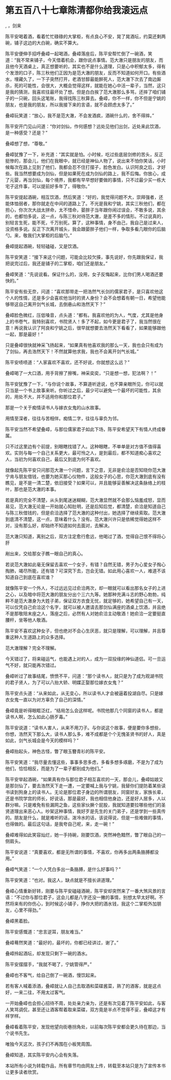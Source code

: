# 第五百八十七章陈清都你给我滚远点
,  ，剑来
   陈平安喝着酒，看着忙忙碌碌的大掌柜，有点良心不安，晃了晃酒坛，约莫还剩两碗，铺子这边的大白碗，确实不算大。
   陈平安便伸手招呼叠嶂一起喝酒，叠嶂落座后，陈平安帮忙倒了一碗酒，笑道：“我不常来铺子，今天借着机会，跟你说点事情。范大澈只是朋友的朋友，而且他今天酒桌上，真正想要听的，其实也不是什么道理，只是心中积郁太多，得有个发泄的口子，陈三秋他们正因为是范大澈的朋友，反而不知道如何开口。有些酒水，埋藏久了，一下子突然打开，老酒甘醇最能醉死人，范大澈下次去了南边厮杀，死的可能性，会很大，大概会觉得这样，就能在她心中活一辈子，当然，这只是我的猜测，我喜欢往最坏处了想。但是白白挨了范大澈那么多骂，还摔了咱们铺子的一只碗，回头这笔账，我得找陈三秋算去。叠嶂，你不一样，你不但是宁姚的朋友，也是我的朋友，所以我接下来的言语，就不会顾虑太多了。”
   叠嶂玩笑道：“放心，我不是范大澈，不会发酒疯，酒碗什么的，舍不得摔。”
   陈平安开门见山问道：“你对剑仙，作何感想？远处见他们出剑，近处来此饮酒，是一种感受？还是？”
   叠嶂想了想，“尊敬。”
   叠嶂犹豫了一下，补充道：“其实就是怕。小时候，吃过些底层剑修的苦头，反正挺惨的，那会儿，他们在我眼中，就已经是神仙人物了，说出来不怕你笑话，小时候每次在路上见到了他们，我都会忍不住打摆子，脸色发白。认识阿良之后，才好些。我当然想要成为剑仙，但是如果死在成为剑仙的路上，我不后悔。你放心，成了元婴，再当剑仙，每个境界，我都有早早想好要做的事情，只不过最少买一栋大宅子这件事，可以提前好多年了，得敬你。”
   陈平安提起酒碗，相互饮酒，然后笑道：“好的，我觉得问题不大，崇拜强者，还能体恤弱者，那你就走在中间的道路上了。不光是我和宁姚，其实三秋他们，都在担心，你次次大战太拼命，太不惜命，晏胖子当年跟你闹过误会，不敢多说，其余的，也都怕多说，这一点，与陈三秋对待范大澈，是差不多的情形。不过说真的，别轻言生死，能不死，千万别死。算了，这种事情，身不由己，我自己是过来人，没资格多说。反正下次离开城头，我会跟晏胖子他们一样，争取多看几眼你的后脑勺。来，敬我们大掌柜的后脑勺。”
   叠嶂提起酒碗，轻轻磕碰，又是饮酒。
   陈平安笑道：“接下来这个问题，可能会比较欠揍，事先说好，你先跟我保证，我把说完过后，我还是铺子的二掌柜，咱们还是朋友。”
   叠嶂笑道：“先说说看。保证什么的，没用，女子反悔起来，比你们男人喝酒还要快的。”
   陈平安有些无奈，问道：“喜欢那带走一把浩然气长剑的儒家君子，是只喜欢他这个人的性情，还是多少会喜欢他当时的贤人身份？会不会想着有朝一日，希望他能够带这自己离开剑气长城，去倒悬山和浩然天下？”
   叠嶂脸色微红，压低嗓音，点头道：“都有。我喜欢他的为人，气度，尤其是他身上的书卷气，我特别喜欢，书院贤人！多了不起，如今更是君子了，我当然很在意！再说我认识了阿良和宁姚之后，很早就想要去浩然天下看看了，如果能够跟他一起，那是最好！”
   只是叠嶂很快就神采飞扬起来，“如果真有他喜欢我的那么一天，我也会只有成为了剑仙，再去浩然天下！不然就算他求我，我也不会离开剑气长城。”
   陈平安啧啧道：“人家喜欢不喜欢，还不好说，你就想这么远？”
   叠嶂喝了一大口酒，用手背擦了擦嘴，神采奕奕，“只是想一想，犯法啊？！”
   陈平安犹豫了一下，“与你说个故事，不算道听途说，也不算亲眼所见，你可以就只当是一个书上故事来听。你听过之后，最少可以避免一个最坏的可能性，其余的，用处不大，并不适用你和那位君子。”
   那是一个关于痴情读书人与嫁衣女鬼的山水故事。
   用情至深者，往往与苦相伴。痴情二字，往往与辜负为邻。
   陈平安当然不希望叠嶂，与那位儒家君子如此下场，陈平安希望天下有情人终成眷属。
   只不过这里边有个前提，别眼瞎找错了人。这种眼瞎，不单单是对方值不值得喜欢。实则与每一个自己关系更大，最可怜之人，是到最后，都不知道痴心喜欢之人，当初为何喜欢自己，最后又到底为何不喜欢。
   就像起先陈平安只问那范大澈一个问题，言下之意，无非是俞洽是否知晓你范大澈宁肯与朋友借钱，也要为她买那心仪物件，这般女子的心思，你范大澈到底有没有瞧见，是不是一清二楚，依旧接受？如果可以，并且能够妥善解决这条脉络上的枝叶，那也是范大澈的本事。
   若是真的完全不清楚，从头到尾迷迷糊糊，范大澈显然就不会那么恼羞成怒，显而易见，范大澈无论是一开始就心知肚明，还是后知后觉，都清楚，俞洽是知道自己与陈三秋借钱的，但是俞洽选择了范大澈的这种付出，她选择了继续索取。范大澈到底清不清楚，这一点，意味着什么？没有。范大澈兴许只是依稀觉得她这样不对，没有那么好，却始终不知道如何去面对，去解决。
   范大澈只知道，离别之后，双方注定愈行愈远，他喝过了酒，觉得自己恨不得将心肝
   剐出来，交给那女子瞧一眼自己的真心。
   若说范大澈如此毫无保留去喜欢一个女子，有错？自然无错，男子为心爱女子掏心掏肺，竭尽所能，还有错？可深究下去，岂会无错。如此用心喜欢一人，难道不该知道自己到底在喜欢谁？
   就像陈平安一个外人，不过远远见过俞洽两次，却一眼就可以看出那名女子的上进之心，以及暗中将范大澈的朋友分出个三六九等。她那种充满斗志的野心勃勃，纯粹不是范大澈身为大姓子弟，保证双方衣食无忧，就足够的，她希望自己有一天，可以仅凭自己俞洽这个名字，就可以被人邀请去那剑仙满座的酒桌上饮酒，并且绝不是那敬陪末座之人，落座之后，必然有人对她俞洽主动敬酒！她俞洽一定要挺直腰杆，坐等他人敬酒。
   陈平安不喜欢这种女子，但也绝对不会心生厌恶，就只是理解，可以理解，并且尊重这种人生道路上的众多选择。
   范大澈理解？完全不理解。
   今天错过了，将来碰运气，也能遇上对的人，成为一双投缘的神仙道侣。可一旦运气不好，就只能再次错过。
   叠嶂听过了故事结尾，愤愤不平，问道：“那个读书人，就只是为了成为观湖书院的君子贤人，为了可以八抬大轿、明媒正娶那位嫁衣女鬼？”
   陈平安点头道：“从来如此，从无变心，所以读书人才会被逼着投湖自尽。只是嫁衣女鬼一直以为对方辜负了自己的深情。”
   叠嶂竟是听得眼眶泛红，“结局怎么会这样呢。书院他那几个同窗的读书人，都是读书人啊，怎么如此心肠歹毒。”
   陈平安说道：“读书人害人，从来不用刀子。与你说这个故事，便是要你多想些，你想，浩然天下那么大，读书人那么多，难不成都是个个无愧圣贤书的好人，真是如此，剑气长城会是今天的模样吗？”
   叠嶂抬起头，神色古怪，瞥了眼玉簪青衫的陈平安。
   陈平安笑道：“我尽量去懂这些，事事多思多虑，多看多想多琢磨，不是为了成为他们，恰恰相反，而是为了一辈子都别成为他们。”
   陈平安举起酒碗，“如果真有你与那位君子相互喜欢的一天，那会儿，叠嶂姑娘又是那剑仙了，要去浩然天下走一遭，一定要喊上我与宁姚，我替你们提防着某些读书读到狗身上的读书人。无论是那位君子身边的所谓朋友，同窗好友，家族长辈，还是书院学宫的师长，好说话，那是最好，我也相信他身边，还是好人居多，人以群分嘛。只是难免有些漏网之鱼，这些家伙撅个屁股，我就知道要拉哪些他们的圣贤道理出来恶心人。吵架这种事情，我好歹是先生的关门弟子，还是学到一些真传的。朋友是什么，就是难听的话，泼冷水的话，该说得说，但是一些难做的事情，也得做的。最后这句话，是我夸自己呢，来，走一碗！”
   叠嶂难得如此笑容灿烂，她一手持碗，刚要饮酒，突然神色黯然，瞥了眼自己的一侧肩头。
   陈平安说道：“真要喜欢，都是无所谓的事情，不喜欢，你再多出两条胳膊都没用。”
   叠嶂气笑道：“一个人凭白多出一条胳膊，是什么好事吗？”
   陈平安笑道：“也对。我这人，缺点就是不擅长讲道理。”
   叠嶂心情重新好转，刚要与陈平安磕碰酒碗，陈平安却突然来了一番大煞风景的言语：“不过你与那位君子，这会儿都是八字还没一撇的事情，别想太早太好啊。不然将来有的你伤心，到时候这小铺子，挣你大把的酒水钱，我这个二掌柜外加朋友，心里不得劲。”
   叠嶂黑着脸。
   陈平安感慨道：“忠言逆耳，朋友难当。”
   叠嶂蓦然笑道：“最好的，最坏的，你都已经讲过，谢了。”
   叠嶂拎起酒坛，却发现只剩下一碗的酒水。
   陈平安摆摆手，“我就不喝了，宁姚管得严。”
   叠嶂也不客气，给自己倒了一碗酒，慢饮起来。
   若有客人喊着添酒，叠嶂就让人自己去取酒和菜碟酱菜，熟了的酒客，就是这点好，一来二往，不用太过客气。
   一开始叠嶂也会担心招待不周，处处亲力亲为，还是有次见着了陈平安如此，与客人笑骂调侃，甚至还让酒客帮着取来菜碟，双方竟是半点不觉得不妥，叠嶂这才有样学样。
   叠嶂看着陈平安，发现他望向街巷拐角处，以前每次陈平安都会更久待在那边，当个说书先生。
   唯独今天这次，孩子们不再围在小板凳周围。
   叠嶂知道，其实陈平安内心会有失落。
  本站所有小说为转载作品，所有章节均由网友上传，转载至本站只是为了宣传本书让更多读者欣赏。